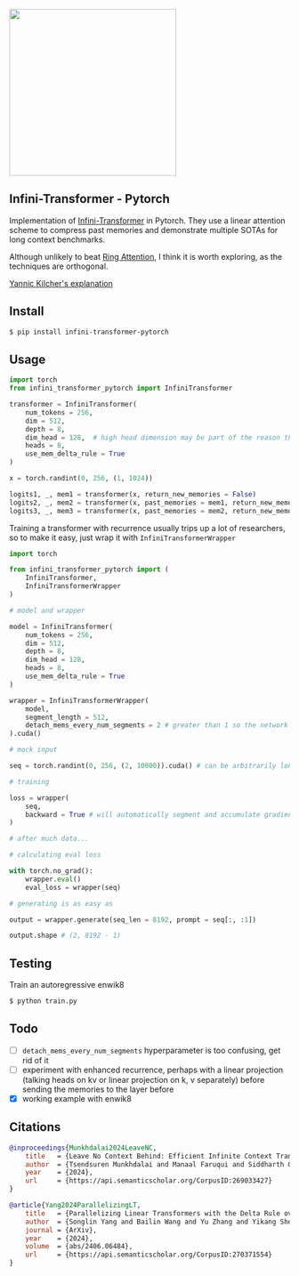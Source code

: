 <img src="./infini-attention.png" width="300px"></img>

## Infini-Transformer - Pytorch

Implementation of <a href="https://arxiv.org/abs/2404.07143">Infini-Transformer</a> in Pytorch. They use a linear attention scheme to compress past memories and demonstrate multiple SOTAs for long context benchmarks.

Although unlikely to beat <a href="https://github.com/lucidrains/ring-attention-pytorch">Ring Attention</a>, I think it is worth exploring, as the techniques are orthogonal.

<a href="https://www.youtube.com/watch?v=r_UBBfTPcF0">Yannic Kilcher's explanation</a>

## Install

```bash
$ pip install infini-transformer-pytorch
```

## Usage

```python
import torch
from infini_transformer_pytorch import InfiniTransformer

transformer = InfiniTransformer(
    num_tokens = 256,
    dim = 512,
    depth = 8,
    dim_head = 128,  # high head dimension may be part of the reason they got good results (kv has high capacity)
    heads = 8,
    use_mem_delta_rule = True
)

x = torch.randint(0, 256, (1, 1024))

logits1, _, mem1 = transformer(x, return_new_memories = False)
logits2, _, mem2 = transformer(x, past_memories = mem1, return_new_memories = False)
logits3, _, mem3 = transformer(x, past_memories = mem2, return_new_memories = True)

```

Training a transformer with recurrence usually trips up a lot of researchers, so to make it easy, just wrap it with `InfiniTransformerWrapper`

```python
import torch

from infini_transformer_pytorch import (
    InfiniTransformer,
    InfiniTransformerWrapper
)

# model and wrapper

model = InfiniTransformer(
    num_tokens = 256,
    dim = 512,
    depth = 8,
    dim_head = 128,
    heads = 8,
    use_mem_delta_rule = True
)

wrapper = InfiniTransformerWrapper(
    model,
    segment_length = 512,
    detach_mems_every_num_segments = 2 # greater than 1 so the network can learn how to 'write' to the fast weight memories
).cuda()

# mock input

seq = torch.randint(0, 256, (2, 10000)).cuda() # can be arbitrarily long sequence

# training

loss = wrapper(
    seq,
    backward = True # will automatically segment and accumulate gradients when it detaches the memories
)

# after much data...

# calculating eval loss

with torch.no_grad():
    wrapper.eval()
    eval_loss = wrapper(seq)

# generating is as easy as

output = wrapper.generate(seq_len = 8192, prompt = seq[:, :1])

output.shape # (2, 8192 - 1)
```

## Testing

Train an autoregressive enwik8

```bash
$ python train.py
```

## Todo

- [ ] `detach_mems_every_num_segments` hyperparameter is too confusing, get rid of it
- [ ] experiment with enhanced recurrence, perhaps with a linear projection (talking heads on kv or linear projection on k, v separately) before sending the memories to the layer before
- [x] working example with enwik8

## Citations

```bibtex
@inproceedings{Munkhdalai2024LeaveNC,
    title   = {Leave No Context Behind: Efficient Infinite Context Transformers with Infini-attention},
    author  = {Tsendsuren Munkhdalai and Manaal Faruqui and Siddharth Gopal},
    year    = {2024},
    url     = {https://api.semanticscholar.org/CorpusID:269033427}
}
```

```bibtex
@article{Yang2024ParallelizingLT,
    title   = {Parallelizing Linear Transformers with the Delta Rule over Sequence Length},
    author  = {Songlin Yang and Bailin Wang and Yu Zhang and Yikang Shen and Yoon Kim},
    journal = {ArXiv},
    year    = {2024},
    volume  = {abs/2406.06484},
    url     = {https://api.semanticscholar.org/CorpusID:270371554}
}
```

